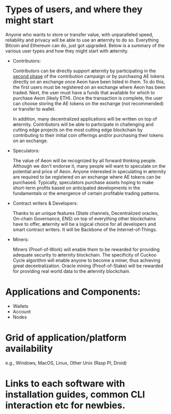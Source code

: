 # Types of users, and where they might start

Anyone who wants to store or transfer value, with unparalleled speed, reliability and privacy will be able to use an æternity to do so. Everything Bitcoin and Ethereum can do, just got upgraded. Below is a summary of the various user types and how they might start with æternity.

* Contributors:

    Contributors can be directly support æternity by participating in the [second phase](https://wallet.aeternity.com/) of the contribution campaign or by purchasing AE tokens directly on an exchange once Aeon have been listed in them. To do this, the first users must be registered on an exchange where Aeon has been traded. Next, the user must have a funds that available for which to purchase Aeon (likely ETH). Once the transaction is complete, the user can choose storing the AE tokens on the exchange (not recommended) or transfer to wallet.

    In addition, many decentralized applications will be written on top of æternity. Contributors will be able to participate in challenging and cutting edge projects on the most cutting edge blockchain by contributing to their initial coin offerings and/or purchasing their tokens on an exchange. 

* Speculators:

    The value of Aeon will be recognized by all forward thinking people. Although we don't endorse it, many people will want to speculate on the potential and price of Aeon. Anyone interested in speculating in æternity are required to be registered on an exchange where AE tokens can be purchased. Typically, speculators purchase assets hoping to make short-term profits based on anticipated developments in the fundamentals or the emergence of certain profitable trading patterns.
 
* Contract writers & Developers:

    Thanks to an unique features (State channels, Decentralized oracles, On-chain Governance, ENS) on top of everything other blockchains have to offer, æternity will be a logical choice for all developers and smart contract writers. It will be Backbone of the Internet-of-Things.

* Miners:

    Miners (Proof-of-Work) will enable them to be rewarded for providing adequate security to æternity blockchain. The specificity of Cuckoo Cycle algorithm will enable anyone to become a miner, thus achieving great decentralization. Oracle mining (Proof-of-Stake) will be rewarded for providing real world data to the æternity blockchain.


# Applications and Components: 
* Wallets
* Account
* Nodes 

# Grid of application/platform availability
e.g., Windows, MacOS, Linux, Other Unix (Rasp PI, Droid)
# Links to each software with installation guides, common CLI interaction etc for newbies.